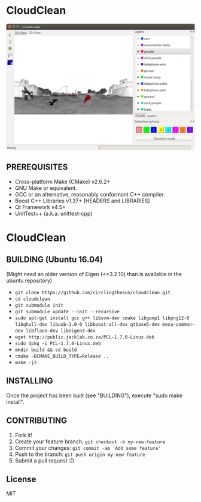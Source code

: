 # CloudClean
![Screenshot](docs/screenshot.png "Screenshot")

## PREREQUISITES

* Cross-platform Make (CMake) v2.6.2+
* GNU Make or equivalent.
* GCC or an alternative, reasonably conformant C++ compiler.
* Boost C++ Libraries v1.37+ [HEADERS and LIBRARIES]
* Qt Framework v4.5+
* UnitTest++ (a.k.a. unittest-cpp)
# CloudClean


## BUILDING (Ubuntu 16.04)

(Might need an older version of Eigen (<=3.2.10) than is available in the ubuntu repository) 

- ```git clone https://github.com/circlingthesun/cloudclean.git```
- ```cd cloudclean```
- ```git submodule init```
- ```git submodule update --init --recursive```
- ```sudo apt-get install gcc g++ libsvm-dev cmake libgomp1 libpng12-0 libqhull-dev libusb-1.0-0 libboost-all-dev qtbase5-dev mesa-common-dev libflann-dev libeigen3-dev```
- ```wget http://public.jacklab.co.za/PCL-1.7.0-Linux.deb```
- ```sudo dpkg -i PCL-1.7.0-Linux.deb```
- ```mkdir build && cd build```
- ```cmake -DCMAKE_BUILD_TYPE=Release ..```
- ```make -j2```

## INSTALLING

 Once the project has been built (see "BUILDING"), execute "sudo make install".

## CONTRIBUTING

1. Fork it!
2. Create your feature branch: `git checkout -b my-new-feature`
3. Commit your changes: `git commit -am 'Add some feature'`
4. Push to the branch: `git push origin my-new-feature`
5. Submit a pull request :D

## License
MIT
